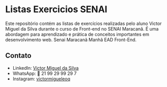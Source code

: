 # Listas Exercicios SENAI

Este repositório contém as listas de exercícios realizadas pelo aluno Victor Miguel da Silva durante o curso de Front-end no SENAI Maracanã. É uma abordagem para aprendizado e prática de conceitos importantes em desenvolvimento web.
Senai Maracanã Manhã EAD Front-End.
## Contato

- LinkedIn: [Victor Miguel da Silva](https://www.linkedin.com/in/victor-miguel-da-silva-28923b242/)
- WhatsApp: 📱 21 99 29 99 29 7
- Instagram: [victormigueleoq](https://www.instagram.com/victormigueleoq/)

